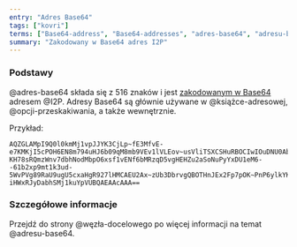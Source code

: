 ```yaml
---
entry: "Adres Base64"
tags: ["kovri"]
terms: ["Base64-address", "Base64-addresses", "adres-base64", "adresu-base64", "adresie-base64", "adresem-base64"]
summary: "Zakodowany w Base64 adres I2P"
---
```


### Podstawy

@adres-base64 składa się z 516 znaków i jest [zakodowanym w Base64](https://en.wikipedia.org/wiki/Base64) adresem @I2P. Adresy Base64 są głównie używane w @książce-adresowej, @opcji-przeskakiwania, a także wewnętrznie.

Przykład:

```
AQZGLAMpI9Q0l0kmMj1vpJJYK3CjLp~fE3MfvE-e7KMKjI5cPOH6EN8m794uHJ6b09qM8mb9VEv1lVLEov~usVliTSXCSHuRBOCIwIOuDNU0AbVa4BpIx~2sU4TxKhoaA3zQ6VzINoduTdR2IJhPvI5xzezp7dR21CEQGGTbenDslXeQ4iLHFA2~bzp1f7etSl9T2W9RID-KH78sRQmzWnv7dbhNodMbpO6xsf1vENf6bMRzqD5vgHEHZu2aSoNuPyYxDU1eM6--61b2xp9mt1k3ud-5WvPVg89RaU9ugU5cxaHgR927lHMCAEU2Ax~zUb3DbrvgQBOTHnJEx2Fp7pOK~PnP6ylkYKQMfLROosLDXinxOoSKP0UYCh2WgIUPwE7WzJH3PiJVF0~WZ1dZ9mg00c~gzLgmkOxe1NpFRNg6XzoARivNVB5NuWqNxr5WKWMLBGQ9YHvHO1OHhUJTowb9X90BhtHnLK2AHwO6fV-iHWxRJyDabhSMj1kuYpVUBQAEAAcAAA==
```


### Szczegółowe informacje

Przejdź do strony @węzła-docelowego po więcej informacji na temat @adresu-base64.
